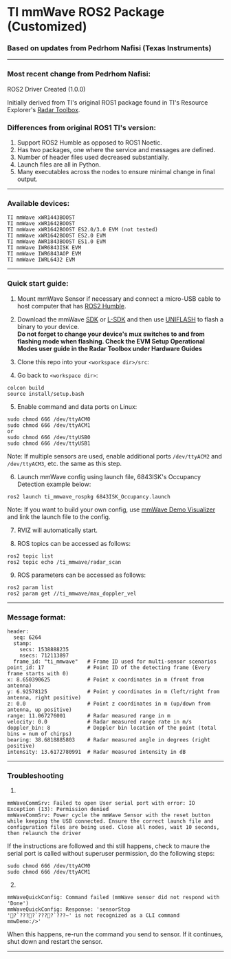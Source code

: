# TI mmWave ROS2 Package (Customized)

### Based on updates from Pedrhom Nafisi (Texas Instruments)
---
### Most recent change from Pedrhom Nafisi:
ROS2 Driver Created (1.0.0)

Initially derived from TI's original ROS1 package found in TI's Resource Explorer's [Radar Toolbox](https://dev.ti.com/tirex/global?id=RADAR_TOOLBOX).

### Differences from original ROS1 TI's version:
1. Support ROS2 Humble as opposed to ROS1 Noetic. 
2. Has two packages, one where the service and messages are defined.
3. Number of header files used decreased substantially.
4. Launch files are all in Python.
5. Many executables across the nodes to ensure minimal change in final output.

---
### Available devices:
```
TI mmWave xWR1443BOOST
TI mmWave xWR1642BOOST
TI mmWave xWR1642BOOST ES2.0/3.0 EVM (not tested)
TI mmWave xWR1642BOOST ES2.0 EVM
TI mmWave AWR1843BOOST ES1.0 EVM
TI mmWave IWR6843ISK EVM
TI mmWave IWR6843AOP EVM
TI mmWave IWRL6432 EVM
```
---
### Quick start guide:
1. Mount mmWave Sensor if necessary and connect a micro-USB cable to host computer that has [ROS2 Humble](https://docs.ros.org/en/humble/index.html).

2. Download the mmWave [SDK](https://www.ti.com/tool/MMWAVE-SDK) or [L-SDK](https://www.ti.com/tool/MMWAVE-L-SDK) and then use [UNIFLASH](http://www.ti.com/tool/UNIFLASH) to flash a binary to your device.  
**Do not forget to change your device's mux switches to and from flashing mode when flashing. Check the EVM Setup Operational Modes user guide in the Radar Toolbox under Hardware Guides**

3. Clone this repo into your `<workspace dir>/src`:

4. Go back to `<workspace dir>`:

```
colcon build
source install/setup.bash
```

5. Enable command and data ports on Linux:
```
sudo chmod 666 /dev/ttyACM0
sudo chmod 666 /dev/ttyACM1
or
sudo chmod 666 /dev/ttyUSB0
sudo chmod 666 /dev/ttyUSB1
```
Note: If multiple sensors are used, enable additional ports `/dev/ttyACM2` and `/dev/ttyACM3`, etc. the same as this step.

6. Launch mmWave config using launch file, 6843ISK's Occupancy Detection example below:
```
ros2 launch ti_mmwave_rospkg 6843ISK_Occupancy.launch
```

Note: If you want to build your own config, use [mmWave Demo Visualizer](https://dev.ti.com/mmwavedemovisualizer) and link the launch file to the config.

7. RVIZ will automatically start.

8. ROS topics can be accessed as follows:
```
ros2 topic list
ros2 topic echo /ti_mmwave/radar_scan
```
9. ROS parameters can be accessed as follows:
```
ros2 param list
ros2 param get //ti_mmwave/max_doppler_vel
```

---
### Message format:
```
header: 
  seq: 6264
  stamp: 
    secs: 1538888235
    nsecs: 712113897
  frame_id: "ti_mmwave"   # Frame ID used for multi-sensor scenarios
point_id: 17              # Point ID of the detecting frame (Every frame starts with 0)
x: 8.650390625            # Point x coordinates in m (front from antenna)
y: 6.92578125             # Point y coordinates in m (left/right from antenna, right positive)
z: 0.0                    # Point z coordinates in m (up/down from antenna, up positive)
range: 11.067276001       # Radar measured range in m
velocity: 0.0             # Radar measured range rate in m/s
doppler_bin: 8            # Doppler bin location of the point (total bins = num of chirps)
bearing: 38.6818885803    # Radar measured angle in degrees (right positive)
intensity: 13.6172780991  # Radar measured intensity in dB
```
---
### Troubleshooting
1.
```
mmWaveCommSrv: Failed to open User serial port with error: IO Exception (13): Permission denied
mmWaveCommSrv: Power cycle the mmWave Sensor with the reset button while keeping the USB connected. Ensure the correct launch file and configuration files are being used. Close all nodes, wait 10 seconds, then relaunch the driver
```
If the instructions are followed and thi still happens, check to maure the serial port is called without superuser permission, do the following steps:
```
sudo chmod 666 /dev/ttyACM0
sudo chmod 666 /dev/ttyACM1
```
2.
```
mmWaveQuickConfig: Command failed (mmWave sensor did not respond with 'Done')
mmWaveQuickConfig: Response: 'sensorStop
'?`????`????`???~' is not recognized as a CLI command
mmwDemo:/>'
```
When this happens, re-run the command you send to sensor. If it continues, shut down and restart the sensor.

---